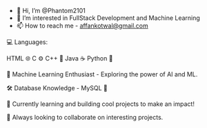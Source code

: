 - 👋 Hi, I’m @Phantom2101
- 👀 I’m interested in FullStack Development and Machine Learning
- 📫 How to reach me - affankotwal@gmail.com


💻 Languages:

HTML 🌐
C ⚙️
C++ 🚀
Java ☕
Python 🐍

🤖 Machine Learning Enthusiast - Exploring the power of AI and ML.

🛠️ Database Knowledge - MySQL 💾

🌱 Currently learning and building cool projects to make an impact!

🚀 Always looking to collaborate on interesting projects.

<!---
Phantom2101/Phantom2101 is a ✨ special ✨ repository because its `README.md` (this file) appears on your GitHub profile.
You can click the Preview link to take a look at your changes.
--->
